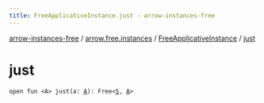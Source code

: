 ```yaml
---
title: FreeApplicativeInstance.just - arrow-instances-free
---
```


[arrow-instances-free](../../index.html) / [arrow.free.instances](../index.html) / [FreeApplicativeInstance](index.html) / [just](./just.html)

# just

`open fun <A> just(a: `[`A`](just.html#A)`): Free<`[`S`](index.html#S)`, `[`A`](just.html#A)`>`